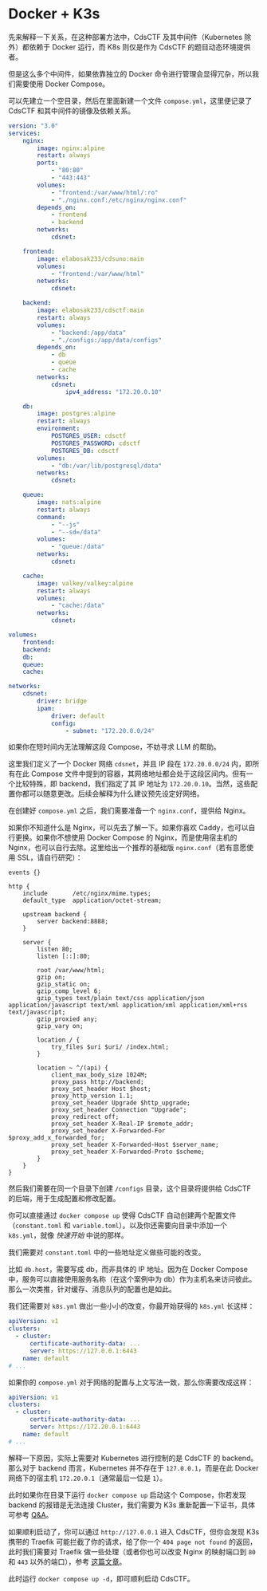 # Docker + K3s

先来解释一下关系，在这种部署方法中，CdsCTF 及其中间件（Kubernetes 除外）都依赖于 Docker 运行，而 K8s 则仅是作为 CdsCTF 的题目动态环境提供者。

但是这么多个中间件，如果依靠独立的 Docker 命令进行管理会显得冗杂，所以我们需要使用 Docker Compose。

可以先建立一个空目录，然后在里面新建一个文件 `compose.yml`，这里便记录了 CdsCTF 和其中间件的镜像及依赖关系。

```yaml
version: "3.0"
services:
    nginx:
        image: nginx:alpine
        restart: always
        ports:
            - "80:80"
            - "443:443"
        volumes:
            - "frontend:/var/www/html/:ro"
            - "./nginx.conf:/etc/nginx/nginx.conf"
        depends_on:
            - frontend
            - backend
        networks:
            cdsnet:

    frontend:
        image: elabosak233/cdsuno:main
        volumes:
            - "frontend:/var/www/html"
        networks:
            cdsnet:

    backend:
        image: elabosak233/cdsctf:main
        restart: always
        volumes:
            - "backend:/app/data"
            - "./configs:/app/data/configs"
        depends_on:
            - db
            - queue
            - cache
        networks:
            cdsnet:
                ipv4_address: "172.20.0.10"

    db:
        image: postgres:alpine
        restart: always
        environment:
            POSTGRES_USER: cdsctf
            POSTGRES_PASSWORD: cdsctf
            POSTGRES_DB: cdsctf
        volumes:
            - "db:/var/lib/postgresql/data"
        networks:
            cdsnet:

    queue:
        image: nats:alpine
        restart: always
        command:
            - "--js"
            - "--sd=/data"
        volumes:
            - "queue:/data"
        networks:
            cdsnet:

    cache:
        image: valkey/valkey:alpine
        restart: always
        volumes:
            - "cache:/data"
        networks:
            cdsnet:

volumes:
    frontend:
    backend:
    db:
    queue:
    cache:

networks:
    cdsnet:
        driver: bridge
        ipam:
            driver: default
            config:
                - subnet: "172.20.0.0/24"
```

如果你在短时间内无法理解这段 Compose，不妨寻求 LLM 的帮助。

这里我们定义了一个 Docker 网络 `cdsnet`，并且 IP 段在 `172.20.0.0/24` 内，即所有在此 Compose 文件中提到的容器，其网络地址都会处于这段区间内。但有一个比较特殊，即 backend，我们指定了其 IP 地址为 `172.20.0.10`。当然，这些配置你都可以随意更改。后续会解释为什么建议预先设定好网络。

在创建好 `compose.yml` 之后，我们需要准备一个 `nginx.conf`，提供给 Nginx。

如果你不知道什么是 Nginx，可以先去了解一下。如果你喜欢 Caddy，也可以自行更换。如果你不想使用 Docker Compose 的 Nginx，而是使用宿主机的 Nginx，也可以自行去除。这里给出一个推荐的基础版 `nginx.conf`（若有意愿使用 SSL，请自行研究）：

```nginx
events {}

http {
    include       /etc/nginx/mime.types;
    default_type  application/octet-stream;

    upstream backend {
        server backend:8888;
    }

    server {
        listen 80;
        listen [::]:80;
        
        root /var/www/html;
        gzip on;
        gzip_static on;
        gzip_comp_level 6;
        gzip_types text/plain text/css application/json application/javascript text/xml application/xml application/xml+rss text/javascript;
        gzip_proxied any;
        gzip_vary on;

        location / {
            try_files $uri $uri/ /index.html;
        }
        
        location ~ ^/(api) {
            client_max_body_size 1024M;
            proxy_pass http://backend;
            proxy_set_header Host $host;
            proxy_http_version 1.1;
            proxy_set_header Upgrade $http_upgrade;
            proxy_set_header Connection "Upgrade";
            proxy_redirect off;
            proxy_set_header X-Real-IP $remote_addr;
            proxy_set_header X-Forwarded-For $proxy_add_x_forwarded_for;
            proxy_set_header X-Forwarded-Host $server_name;
            proxy_set_header X-Forwarded-Proto $scheme;
        }
    }
}
```

然后我们需要在同一个目录下创建 `/configs` 目录，这个目录将提供给 CdsCTF 的后端，用于生成配置和修改配置。

你可以直接通过 `docker compose up` 使得 CdsCTF 自动创建两个配置文件（`constant.toml` 和 `variable.toml`）。以及你还需要向目录中添加一个 `k8s.yml`，就像 *快速开始* 中说的那样。

我们需要对 `constant.toml` 中的一些地址定义做些可能的改变。

比如 `db.host`，需要写成 db，而非具体的 IP 地址。因为在 Docker Compose 中，服务可以直接使用服务名称（在这个案例中为 db）作为主机名来访问彼此。那么一次类推，针对缓存、消息队列的配置也是如此。

我们还需要对 `k8s.yml` 做出一些小小的改变，你最开始获得的 `k8s.yml` 长这样：

```yaml
apiVersion: v1
clusters:
  - cluster:
      certificate-authority-data: ...
      server: https://127.0.0.1:6443
    name: default
# ...
```

如果你的 `compose.yml` 对于网络的配置与上文写法一致，那么你需要改成这样：

```yaml
apiVersion: v1
clusters:
  - cluster:
      certificate-authority-data: ...
      server: https://172.20.0.1:6443
    name: default
# ...
```

解释一下原因，实际上需要对 Kubernetes 进行控制的是 CdsCTF 的 backend。那么对于 backend 而言，Kubernetes 并不存在于 `127.0.0.1`，而是在此 Docker 网络下的宿主机 `172.20.0.1`（通常最后一位是 `1`）。

此时如果你在目录下运行 `docker compose up` 启动这个 Compose，你若发现 backend 的报错是无法连接 Cluster，我们需要为 K3s 重新配置一下证书，具体可参考 [Q&A](/zh/start/qa/k3s/cert-reset)。

如果顺利启动了，你可以通过 `http://127.0.0.1` 进入 CdsCTF，但你会发现 K3s 携带的 Traefik 可能拦截了你的请求，给了你一个 `404 page not found` 的返回，此时我们需要对 Traefik 做一些处理（或者你也可以改变 Nginx 的映射端口到 `80` 和 `443` 以外的端口），参考 [这篇文章](/zh/start/qa/k3s/traefik-adjust)。

此时运行 `docker compose up -d`，即可顺利启动 CdsCTF。